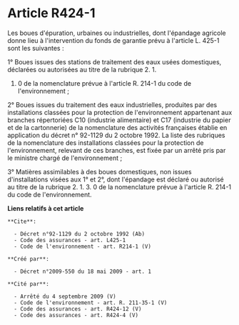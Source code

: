 # Article R424-1

Les boues d'épuration, urbaines ou industrielles, dont l'épandage agricole donne lieu à l'intervention du fonds de garantie
prévu à l'article L. 425-1 sont les suivantes : 

1° Boues issues des stations de traitement des eaux usées domestiques, déclarées ou autorisées au titre de la rubrique 2. 1.
1. 0 de la nomenclature prévue à l'article R. 214-1 du code de l'environnement ; 

2° Boues issues du traitement des eaux industrielles, produites par des installations classées pour la protection de
l'environnement appartenant aux branches répertoriées C10 (industrie alimentaire) et C17 (industrie du papier et de la
cartonnerie) de la nomenclature des activités françaises établie en application du décret n° 92-1129 du 2 octobre 1992. La
liste des rubriques de la nomenclature des installations classées pour la protection de l'environnement, relevant de ces
branches, est fixée par un arrêté pris par le ministre chargé de l'environnement ; 

3° Matières assimilables à des boues domestiques, non issues d'installations visées aux 1° et 2°, dont l'épandage est déclaré
ou autorisé au titre de la rubrique 2. 1. 3. 0 de la nomenclature prévue à l'article R. 214-1 du code de l'environnement.

**Liens relatifs à cet article**

	**Cite**:

	  - Décret n°92-1129 du 2 octobre 1992 (Ab)
	  - Code des assurances - art. L425-1
	  - Code de l'environnement - art. R214-1 (V)

	**Créé par**:

	  - Décret n°2009-550 du 18 mai 2009 - art. 1

	**Cité par**:

	  - Arrêté du 4 septembre 2009 (V)
	  - Code de l'environnement - art. R. 211-35-1 (V)
	  - Code des assurances - art. R424-12 (V)
	  - Code des assurances - art. R424-4 (V)

